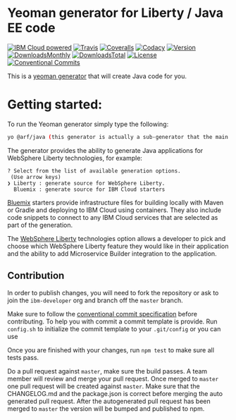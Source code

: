 # Yeoman generator for Liberty / Java EE code

[![IBM Cloud powered][img-cloud-powered]][url-bluemix]
[![Travis][img-travis]][url-travis]
[![Coveralls][img-coveralls-master]][url-coveralls-master]
[![Codacy][img-codacy]][url-codacy]
[![Version][img-version]][url-npm]
[![DownloadsMonthly][img-npm-downloads-monthly]][url-npm]
[![DownloadsTotal][img-npm-downloads-total]][url-npm]
[![License][img-license]][url-npm]
[![Conventional Commits](https://img.shields.io/badge/Conventional%20Commits-1.0.0-yellow.svg)](https://conventionalcommits.org)

[img-cloud-powered]: https://img.shields.io/badge/ibmcloud-powered-blue.svg
[url-bluemix]: http://bluemix.net

[img-travis]: https://travis-ci.org/ibm-developer/generator-ibm-java-liberty.svg?branch=master
[url-travis]: https://travis-ci.org/ibm-developer/generator-ibm-java-liberty

[img-coveralls-master]: https://coveralls.io/repos/github/ibm-developer/generator-ibm-java-liberty/badge.svg
[url-coveralls-master]: https://coveralls.io/github/ibm-developer/generator-ibm-java-liberty

[img-codacy]: https://api.codacy.com/project/badge/Grade/a5893a4622094dc8920c8a372a8d3588?branch=development
[url-codacy]: https://www.codacy.com/app/ibm-developer/generator-ibm-java-liberty

[img-version]: https://img.shields.io/npm/v/generator-ibm-java-liberty.svg
[url-npm]: https://www.npmjs.com/package/generator-ibm-java-liberty

[img-npm-downloads-monthly]: https://img.shields.io/npm/dm/generator-ibm-java-liberty.svg

[img-npm-downloads-total]: https://img.shields.io/npm/dt/generator-ibm-java-liberty.svg

[img-license]: https://img.shields.io/npm/l/generator-ibm-java-liberty.svg

This is a [yeoman generator](http://yeoman.io/) that will create Java code for you.

# Getting started:

To run the Yeoman generator simply type the following:

```bash
yo @arf/java (this generator is actually a sub-generator that the main java generator will compose with)
```

The generator provides the ability to generate Java applications for WebSphere Liberty technologies, for example:

```
? Select from the list of available generation options.
 (Use arrow keys)
❯ Liberty : generate source for WebSphere Liberty.
  Bluemix : generate source for IBM Cloud starters
```

[Bluemix](https://console.ng.bluemix.net/) starters provide infrastructure files for building locally with Maven or Gradle and deploying to IBM Cloud using containers. They also include code snippets to connect to any IBM Cloud services that are selected as part of the generation.

The [WebSphere Liberty](https://developer.ibm.com/wasdev/) technologies option allows a developer to pick and choose which WebSphere Liberty feature they would like in their application and the ability to add Microservice Builder integration to the application.

## Contribution

In order to publish changes, you will need to fork the repository or ask to join the `ibm-developer` org and branch off the `master` branch.

Make sure to follow the [conventional commit specification](https://conventionalcommits.org/) before contributing. To help you with commit a commit template is provide.
Run `config.sh` to initialize the commit template to your `.git/config` or you can use

Once you are finished with your changes, run `npm test` to make sure all tests pass.

Do a pull request against `master`, make sure the build passes. A team member will review and merge your pull request.
Once merged to `master` one pull request will be created against `master`. Make sure that the CHANGELOG.md and the package.json is correct before merging the auto generated pull request. After the autogenerated
pull request has been merged to `master` the version will be bumped and published to npm.
